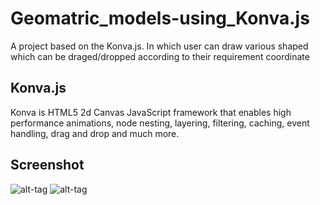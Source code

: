 # Geomatric_models-using_Konva.js

A project based on the Konva.js. In which user can draw various shaped which can be draged/dropped according to their requirement coordinate

## Konva.js
Konva is HTML5 2d Canvas JavaScript framework that enables high performance animations, node nesting, layering, filtering, caching, event handling, drag and drop and much more.



## Screenshot

![alt-tag](https://user-images.githubusercontent.com/22345839/38367959-a8d8681a-3901-11e8-9d17-54759f2ffc4a.png)
![alt-tag](https://user-images.githubusercontent.com/22345839/38367960-a921f8e0-3901-11e8-8a5a-042c08c7f991.png)
